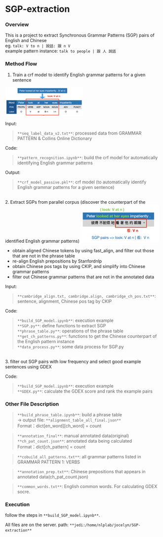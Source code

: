 # SGP-extraction

### Overview
This is a project to extract Synchronous Grammar Patterns (SGP) pairs of English and Chinese\
eg. `talk: V to n | 說話: 跟 n V`\
example pattern instance: `talk to people | 跟 人 說話`


### Method Flow
1. Train a crf model to identify English grammar patterns for a given sentence
<img src="https://github.com/jocelynzungchen/SGP-extraction/blob/master/images/method_part1.png" width="50%" height="50%">

Input:
> `**seq_label_data_v2.txt**`: processed data from GRAMMAR PATTERN & Collins Online Dictionary

Code:
> `**pattern_recognition.ipynb**`: build the crf model for automatically identifying English grammar patterns

Output:
> `**crf_model_passive.pkl**`: crf model (to automatically identify English grammar patterns for a given sentence)

<br>
2. Extract SGPs from parallel corpus (discover the counterpart of the identified English grammar patterns)
<img src="https://github.com/jocelynzungchen/SGP-extraction/blob/master/images/method_part2.png" width="50%" height="50%">

* obtain aligned Chinese tokens by using fast_align, and filter out those that are not in the phrase table
* re-align English prepositions by Stanfordnlp
* obtain Chinese pos tags by using CKIP, and simplify into Chinese grammar patterns
* filter out Chinese grammar patterns that are not in the annotated data

Input:
> `**cambridge_align.txt, cambridge.align, cambridge_ch_pos.txt**`: sentence, alignment, Chinese pos tag by CKIP

Code:
> `**build_SGP_model.ipynb**`: execution example\
> `**SGP.py**`: define functions to extract SGP\
> `**phrase_table.py**`: operations of the phrase table\
> `**get_ch_patterns.py**`: functions to get the Chinese counterpart of the English pattern instance\
> `**data_process.py**`: some data process for SGP.py

<br>
3. filter out SGP pairs with low frequency and select good example sentences using GDEX

Code:
> `**build_SGP_model.ipynb**`: execution example\
> `**GDEX.py**`: calculate the GDEX score and rank the example pairs


### Other File Description
> `**build_phrase_table.ipynb**`: build a phrase table\
-> output file: `**alignment_table_all_final.json**` \
  Format：dict[en_word][ch_word] = count

> `**annotation_final**`: manual annotated data(original)\
> `**ch_pat_count.json**`: annotated data being calculated\
  Format：dict[ch_pattern] = count
  
> `**cobuild_all_patterns.txt**`: all grammar patterns listed in GRAMMAR PATTERN 1: VERBS

> `**annotation_prep.txt**`: Chinese prepositions that appears in annotated data(ch_pat_count.json)

> `**common_words.txt**`: English common words. For calculating GDEX socre.


### Execution

follow the steps in `**build_SGP_model.ipynb**`.

All files are on the server. path: `**jedi:/home/nlplab/jocelyn/SGP-extraction**`
